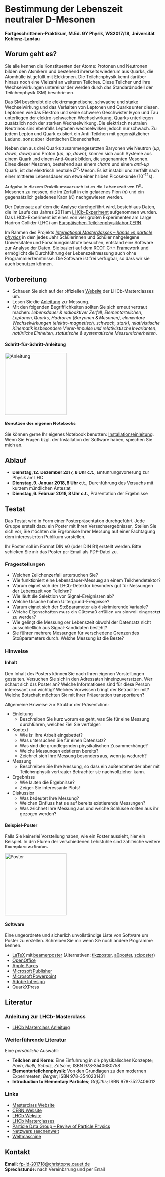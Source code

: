 # Bestimmung der Lebenszeit neutraler D-Mesonen
**Fortgeschrittenen-Praktikum, M.Ed. GY Physik, WS2017/18, Universität Koblenz-Landau**

## Worum geht es?

Sie alle kennen die Konstituenten der Atome: Protonen und Neutronen bilden den Atomkern und bestehend ihrerseits wiederum aus Quarks, die Atomhülle ist gefüllt mit Elektronen. Die Teilchenphysik kennt darüber hinaus noch eine Vielzahl an weiteren Teilchen. Diese Teilchen und ihre Wechselwirkungen untereinander werden durch das Standardmodell der Teilchenphysik (SM) beschrieben.

Das SM beschreibt die elektromagnetische, schwache und starke Wechselwirkung und das Verhalten von Leptonen und Quarks unter diesen. Leptonen wie das Elektron und seine schweren Geschwister Myon und Tau unterliegen der elektro-schwachen Wechselwirkung, Quarks unterliegen zusätzlich noch der starken Wechselwirkung. Die elektrisch neutralen Neutrinos sind ebenfalls Leptonen wechselwirken jedoch nur schwach. Zu jedem Lepton und Quark existiert ein Anti-Teilchen mit gegensätzlicher Ladung, sonst aber identischen Eigenschaften.

Neben den aus drei Quarks zusammengesetzten Baryonen wie Neutron (_up_, _down_, _down_) und Proton (_up_, _up_, _down_), können sich auch Systeme aus einem Quark und einem Anti-Quark bilden, die sogenannten Mesonen. Eines dieser Mesonen, bestehend aus einem _charm_ und einem _anti-up_ Quark, ist das elektrisch neutrale _D<sup>0</sup>_-Meson. Es ist instabil und zerfällt nach einer mittleren Lebensdauer von etwa einer halben Picosekunde (10<sup>-12</sup>s).

Aufgabe in diesem Praktikumsversuch ist es die Lebenszeit von _D<sup>0</sup>_-Mesonen zu messen, die im Zerfall in ein geladenes Pion (_π_) und ein gegensätzlich geladenes Kaon (_K_) nachgewiesen werden. 

Der Datensatz auf dem die Analyse durchgeführt wird, besteht aus Daten, die im Laufe des Jahres 2011 am [LHCb-Experiment](http://lhcb-public.web.cern.ch/lhcb-public/) aufgenommen wurden. Das LHCb-Experiment ist eines von vier großen Experimenten am Large Hadron Collider (LHC) am [Europäischen Teilchenphysiklabor CERN](http://home.cern). 

Im Rahmen des Projekts [_International Masterclasses – hands on particle physics_](http://www.physicsmasterclasses.org) in dem jedes Jahr Schülerinnen und Schüler nahgelegene Universitäten und Forschungsinstitute besuchen, entstand eine Software zur Analyse der Daten. Sie basiert auf dem [ROOT C++ Framework](https://root.cern.ch) und ermöglicht die Durchführung der Lebenszeitmessung auch ohne Programmierkenntnisse. Die Software ist frei verfügbar, so dass wir sie auch benutzen können.

## Vorbereitung

* Schauen Sie sich auf der offiziellen [Website](http://lhcb-public.web.cern.ch/lhcb-public/en/LHCb-outreach/masterclasses/en/) der LHCb-Masterclasses um.
* Lesen Sie die [Anleitung](http://lhcb-public.web.cern.ch/lhcb-public/en/LHCb-outreach/masterclasses/DEinstructions.pdf) zur Messung.
* Mit den folgenden Begrifflichkeiten sollten Sie sich erneut vertraut machen: _Lebensdauer & radioaktiver Zerfall, Elementarteilchen, Leptonen, Quarks, Hadronen (Baryonen & Mesonen), elementare Wechselwirkungen (elektro-magnetisch, schwach, stark), relativistische Kinematik insbesondere Vierer-Impulse und relativistische Invarianten, natürliche Einheiten, statistische & systematische Messunsicherheiten_.

#### Schritt-für-Schritt-Anleitung

<a href="https://www.dropbox.com/s/gad9yv0w76d40t2/software_instructions.pdf?dl=0"><img src="https://www.dropbox.com/s/3a24abndgz9yyxb/software_instructions.png" alt="Anleitung" width="200"/></a>

#### Benutzen des eigenen Notebooks

Sie können gerne Ihr eigenes Notebook benutzen: [Installationseinleitung](http://lhcb-public.web.cern.ch/lhcb-public/en/LHCb-outreach/masterclasses/en/Downloads.html). Wenn Sie Fragen bzgl. der Installation der Software haben, sprechen Sie mich an.

## Ablauf

* **Dienstag, 12. Dezember 2017, 8 Uhr c.t.**, Einführungsvorlesung zur Physik am LHC
* **Dienstag, 9. Januar 2018, 8 Uhr c.t.**, Durchführung des Versuchs mit kurzem mündlichen Antestat
* **Dienstag, 6. Februar 2018, 8 Uhr c.t.**, Präsentation der Ergebnisse


## Testat

Das Testat wird in Form einer Posterpräsentation durchgeführt. Jede Gruppe erstellt dazu ein Poster mit Ihren Versuchsergebnissen. Stellen Sie sich vor, Sie möchten die Ergebnisse Ihrer Messung auf einer Fachtagung dem interessierten Publikum vorstellen. 

Ihr Poster soll im Format DIN A0 (oder DIN B1) erstellt werden. Bitte schicken Sie mir das Poster per Email als PDF-Datei zu.

### Fragestellungen

* Welchen Zeilchenzerfall untersuchen Sie?
* Wie funktioniert eine Lebensdauer-Messung an einem Teilchendetektor?
* Warum eignet sich der LHCb-Detektor besonders gut für Messungen der Lebenszeit von Teilchen?
* Wie läuft die Selektion von Signal-Ereignissen ab?
* Welche Ursache haben Untergrund-Ereignisse?
* Warum eignet sich der Stoßparameter als diskrimierende Variable?
* Welche Eigenschaften muss ein Gütemaß erfüllen um sinnvoll eingesetzt zu werden?
* Wie gelingt die Messung der Lebenszeit obwohl der Datensatz nicht ausschließlich aus Signal-Kandidaten besteht?
* Sie führen mehrere Messungen für verschiedene Grenzen des Stoßparameters durch. Welche Messung ist die Beste?

### Hinweise

#### Inhalt

Den Inhalt des Posters können Sie nach Ihren eigenen Vorstellungen gestalten. Versuchen Sie sich in den Adressaten hineinzuversetzen. Wer schaut sich das Poster an? Welche Informationen sind für diese Person interessant und wichtig? Welches Vorwissen bringt der Betrachter mit? Welche Botschaft möchten Sie mit Ihrer Präsentation transportieren?

Allgemeine Hinweise zur Struktur der Präsentation:

* Einleitung
    * Beschreiben Sie kurz worum es geht, was Sie für eine Messung durchführen, welches Ziel Sie verfolgen
* Kontext
    * Wie ist Ihre Arbeit eingebettet? 
    * Was untersuchen Sie für einen Datensatz? 
    * Was sind die grundlegenden physikalischen Zusammenhänge? 
    * Welche Messungen existieren bereits? 
    * Zeichnet sich Ihre Messung besonders aus, wenn ja wodurch?
* Messung
    * Beschreiben Sie Ihre Messung, so dass ein außenstehender aber mit Teilchenphysik vertrauter Betrachter sie nachvollziehen kann.
* Ergebnisse
    * Wie lauten die Ergebnisse? 
    * Zeigen Sie interessante Plots!
* Diskussion
    * Was bedeutet Ihre Messung? 
    * Welchen Einfluss hat sie auf bereits existierende Messungen? 
    * Was zeichnet Ihre Messung aus und welche Schlüsse sollten aus ihr gezogen werden?

#### Beispiel-Poster

Falls Sie keinerlei Vorstellung haben, wie ein Poster aussieht, hier ein Beispiel. In den Fluren der verschiedenen Lehrstühle sind zahlreiche weitere Exemplare zu finden.

<a href="https://cds.cern.ch/record/1433708/files/Poster-2012-216.pdf"><img src="https://www.dropbox.com/s/dfbrdcfk36jkf9y/poster_example_small.png" alt="Poster" width="200"/></a>

#### Software

Eine ungeordnete und sicherlich unvollständige Liste von Software um Poster zu erstellen. Schreiben Sie mir wenn Sie noch andere Programme kennen.

* [LaTeX](https://de.wikipedia.org/wiki/LaTeX) mit [beamerposter](http://www.ctan.org/pkg/beamerposter) (Alternativen: [tikzposter](http://www.ctan.org/pkg/tikzposter), [a0poster](http://www.ctan.org/pkg/a0poster), [sciposter](http://www.ctan.org/pkg/sciposter))
* [OpenOffice](https://de.wikipedia.org/wiki/Apache_OpenOffice)
* [Apple Pages](https://de.wikipedia.org/wiki/Pages_(Software))
* [Microsoft Publisher](https://de.wikipedia.org/wiki/Microsoft_Publisher)
* [Microsoft Powerpoint](https://de.wikipedia.org/wiki/Microsoft_PowerPoint)
* [Adobe InDesign](https://de.wikipedia.org/wiki/Adobe_InDesign)
* [QuarkXPress](https://de.wikipedia.org/wiki/QuarkXPress)


## Literatur

### Anleitung zur LHCb-Masterclass

* [LHCb Masterclass Anleitung](http://lhcb-public.web.cern.ch/lhcb-public/en/LHCb-outreach/masterclasses/en/)

### Weiterführende Literatur

Eine _persönliche_ Auswahl:

* **Teilchen und Kerne**: Eine Einfuhrung in die physikalischen Konzepte; _Povh, Rieth, Scholz, Zetsche_; ISBN 978-3540680758
* **Elementarteilchenphysik**: Von den Grundlagen zu den modernen Experimenten; _Berger_; ISBN 978-3540231431
* **Introduction to Elementary Particles**; _Griffiths_; ISBN 978-3527406012

### Links

* [Masterclass Website](http://www.physicsmasterclasses.org/index.php)
* [CERN Website](http://home.cern)
* [LHCb Website](http://lhcb-public.web.cern.ch/lhcb-public/)
* [LHCb Masterclasses](http://lhcb-public.web.cern.ch/lhcb-public/en/LHCb-outreach/masterclasses/en/)
* [Particle Data Group – Review of Particle Physics](http://pdglive.lbl.gov/Viewer.action)
* [Netzwerk Teilchenwelt](http://www.teilchenwelt.de)
* [Weltmaschine](https://www.weltmaschine.de)

## Kontakt

**Email:** [fp-ld-201718@christophe.cauet.de](fp-ld-201718@christophe.cauet.de)   
**Sprechstunde:** nach Vereinbarung und per Email
